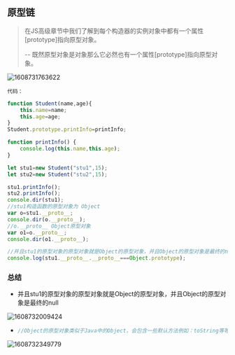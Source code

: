 ## 原型链

> 在JS高级章节中我们了解到每个构造器的实例对象中都有一个属性[prototype]指向原型对象。
>
> -- 既然原型对象是对象那么它必然也有一个属性[prototype]指向原型对象。

![1608731763622](C:\Users\gao17\AppData\Roaming\Typora\typora-user-images\1608731763622.png)

`代码：`

```javascript
function Student(name,age){
    this.name=name;
    this.age=age;
}
Student.prototype.printInfo=printInfo;

function printInfo() {
    console.log(this.name,this.age);
}

let stu1=new Student("stu1",15);
let stu2=new Student("stu2",15);

stu1.printInfo();
stu2.printInfo();
console.dir(stu1);
//stu1构造函数的原型对象为 Object
var o=stu1.__proto__;
console.dir(o.__proto__);
//o.__proto__ Object原型对象
var o1=o.__proto__;
console.dir(o1.__proto__);

//并且stu1的原型对象的原型对象就是Object的原型对象，并且Object的原型对象是最终的null
console.log(stu1.__proto__.__proto__===Object.prototype);
```

### 总结

* 并且stu1的原型对象的原型对象就是Object的原型对象，并且Object的原型对象是最终的null

![1608732009424](C:\Users\gao17\AppData\Roaming\Typora\typora-user-images\1608732009424.png)

* ```JavaScript
  //Object的原型对象类似于Java中的Object，会包含一些默认方法例如：toString等等。//并且也会有像Java中Object中的继承关系。例如：stu1.toString()则会去Object的原型对象上去找console.dir(Object.prototype);
  ```

![1608732349779](C:\Users\gao17\AppData\Roaming\Typora\typora-user-images\1608732349779.png)
